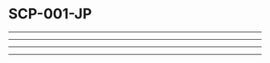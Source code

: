 # SCP-001-JP


---



---



---

























































































































































































































































---


